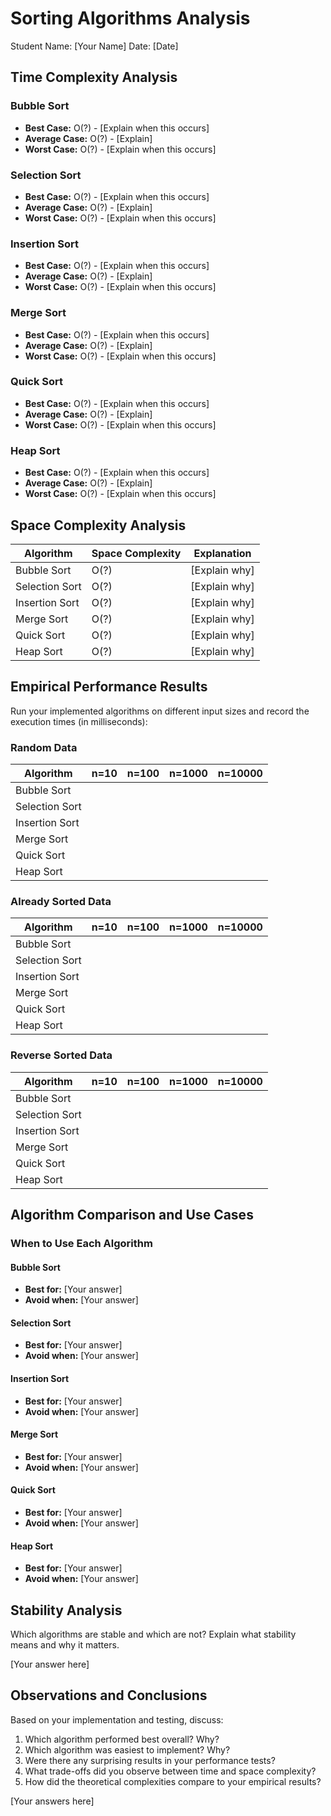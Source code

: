 # Sorting Algorithms Analysis

Student Name: [Your Name]
Date: [Date]

## Time Complexity Analysis

### Bubble Sort
- **Best Case:** O(?) - [Explain when this occurs]
- **Average Case:** O(?) - [Explain]
- **Worst Case:** O(?) - [Explain when this occurs]

### Selection Sort
- **Best Case:** O(?) - [Explain when this occurs]
- **Average Case:** O(?) - [Explain]
- **Worst Case:** O(?) - [Explain when this occurs]

### Insertion Sort
- **Best Case:** O(?) - [Explain when this occurs]
- **Average Case:** O(?) - [Explain]
- **Worst Case:** O(?) - [Explain when this occurs]

### Merge Sort
- **Best Case:** O(?) - [Explain when this occurs]
- **Average Case:** O(?) - [Explain]
- **Worst Case:** O(?) - [Explain when this occurs]

### Quick Sort
- **Best Case:** O(?) - [Explain when this occurs]
- **Average Case:** O(?) - [Explain]
- **Worst Case:** O(?) - [Explain when this occurs]

### Heap Sort
- **Best Case:** O(?) - [Explain when this occurs]
- **Average Case:** O(?) - [Explain]
- **Worst Case:** O(?) - [Explain when this occurs]

## Space Complexity Analysis

| Algorithm | Space Complexity | Explanation |
|-----------|-----------------|-------------|
| Bubble Sort | O(?) | [Explain why] |
| Selection Sort | O(?) | [Explain why] |
| Insertion Sort | O(?) | [Explain why] |
| Merge Sort | O(?) | [Explain why] |
| Quick Sort | O(?) | [Explain why] |
| Heap Sort | O(?) | [Explain why] |

## Empirical Performance Results

Run your implemented algorithms on different input sizes and record the execution times (in milliseconds):

### Random Data

| Algorithm | n=10 | n=100 | n=1000 | n=10000 |
|-----------|------|-------|--------|---------|
| Bubble Sort | | | | |
| Selection Sort | | | | |
| Insertion Sort | | | | |
| Merge Sort | | | | |
| Quick Sort | | | | |
| Heap Sort | | | | |

### Already Sorted Data

| Algorithm | n=10 | n=100 | n=1000 | n=10000 |
|-----------|------|-------|--------|---------|
| Bubble Sort | | | | |
| Selection Sort | | | | |
| Insertion Sort | | | | |
| Merge Sort | | | | |
| Quick Sort | | | | |
| Heap Sort | | | | |

### Reverse Sorted Data

| Algorithm | n=10 | n=100 | n=1000 | n=10000 |
|-----------|------|-------|--------|---------|
| Bubble Sort | | | | |
| Selection Sort | | | | |
| Insertion Sort | | | | |
| Merge Sort | | | | |
| Quick Sort | | | | |
| Heap Sort | | | | |

## Algorithm Comparison and Use Cases

### When to Use Each Algorithm

#### Bubble Sort
- **Best for:** [Your answer]
- **Avoid when:** [Your answer]

#### Selection Sort
- **Best for:** [Your answer]
- **Avoid when:** [Your answer]

#### Insertion Sort
- **Best for:** [Your answer]
- **Avoid when:** [Your answer]

#### Merge Sort
- **Best for:** [Your answer]
- **Avoid when:** [Your answer]

#### Quick Sort
- **Best for:** [Your answer]
- **Avoid when:** [Your answer]

#### Heap Sort
- **Best for:** [Your answer]
- **Avoid when:** [Your answer]

## Stability Analysis

Which algorithms are stable and which are not? Explain what stability means and why it matters.

[Your answer here]

## Observations and Conclusions

Based on your implementation and testing, discuss:

1. Which algorithm performed best overall? Why?
2. Which algorithm was easiest to implement? Why?
3. Were there any surprising results in your performance tests?
4. What trade-offs did you observe between time and space complexity?
5. How did the theoretical complexities compare to your empirical results?

[Your answers here]